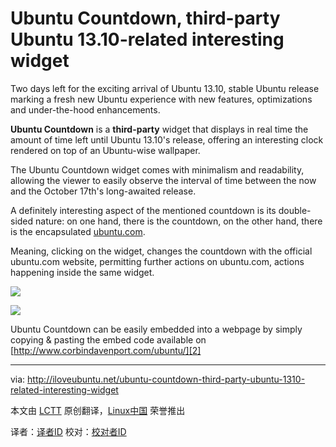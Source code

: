 Ubuntu Countdown, third-party Ubuntu 13.10-related interesting widget
================================================================================
Two days left for the exciting arrival of Ubuntu 13.10, stable Ubuntu release marking a fresh new Ubuntu experience with new features, optimizations and under-the-hood enhancements.

**Ubuntu Countdown** is a **third-party** widget that displays in real time the amount of time left until Ubuntu 13.10's release, offering an interesting clock rendered on top of an Ubuntu-wise wallpaper.

The Ubuntu Countdown widget comes with minimalism and readability, allowing the viewer to easily observe the interval of time between the now and the October 17th's long-awaited release.

A definitely interesting aspect of the mentioned countdown is its double-sided nature: on one hand, there is the countdown, on the other hand, there is the encapsulated [ubuntu.com][1].

Meaning, clicking on the widget, changes the countdown with the official ubuntu.com website, permitting further actions on ubuntu.com, actions happening inside the same widget.

![](http://iloveubuntu.net/pictures_me/Ubuntu%20Countdown%20saucy%201.png)

![](http://iloveubuntu.net/pictures_me/Ubuntu%20Countdown%20saucy%202.png)

Ubuntu Countdown can be easily embedded into a webpage by simply copying & pasting the embed code available on [http://www.corbindavenport.com/ubuntu/][2]

--------------------------------------------------------------------------------

via: http://iloveubuntu.net/ubuntu-countdown-third-party-ubuntu-1310-related-interesting-widget

本文由 [LCTT](https://github.com/LCTT/TranslateProject) 原创翻译，[Linux中国](http://linux.cn/) 荣誉推出

译者：[译者ID](https://github.com/译者ID) 校对：[校对者ID](https://github.com/校对者ID)

[1]:http://www.ubuntu.com/
[2]:http://www.corbindavenport.com/ubuntu/